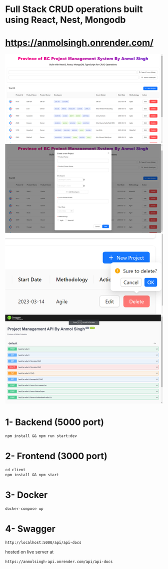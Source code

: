 # Full Stack CRUD operations built using React, Nest, Mongodb

# https://anmolsingh.onrender.com/

<img src="client\public\demo-1.png" alt="Alt text" title="Optional title">

<img src="client\public\demo-2.png" alt="Alt text" title="Optional title">

<img src="client\public\demo-3.png" alt="Alt text" title="Optional title">

<img src="client\public\demo-4.png" alt="Alt text" title="Optional title">


# 1- Backend (5000 port)

```
npm install && npm run start:dev
```

# 2- Frontend (3000 port)

```
cd client
npm install && npm start
```

# 3- Docker

```
docker-compose up
```

# 4- Swagger

```
http://localhost:5000/api/api-docs
```

hosted on live server at

```
https://anmolsingh-api.onrender.com/api/api-docs
```



